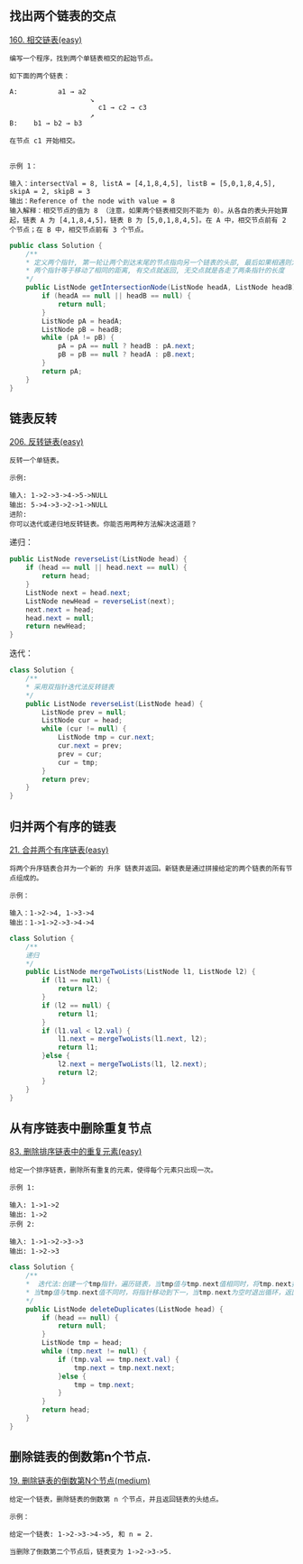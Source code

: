 ## 找出两个链表的交点

[160. 相交链表(easy)](https://leetcode-cn.com/problems/intersection-of-two-linked-lists/)

```
编写一个程序，找到两个单链表相交的起始节点。

如下面的两个链表：

A:          a1 → a2
                    ↘
                      c1 → c2 → c3
                    ↗
B:    b1 → b2 → b3

在节点 c1 开始相交。


示例 1：

输入：intersectVal = 8, listA = [4,1,8,4,5], listB = [5,0,1,8,4,5], skipA = 2, skipB = 3
输出：Reference of the node with value = 8
输入解释：相交节点的值为 8 （注意，如果两个链表相交则不能为 0）。从各自的表头开始算起，链表 A 为 [4,1,8,4,5]，链表 B 为 [5,0,1,8,4,5]。在 A 中，相交节点前有 2 个节点；在 B 中，相交节点前有 3 个节点。
```

```java
public class Solution {
    /**
    * 定义两个指针, 第一轮让两个到达末尾的节点指向另一个链表的头部, 最后如果相遇则为交点(在第一轮移动中恰好抹除了长度差)
    * 两个指针等于移动了相同的距离, 有交点就返回, 无交点就是各走了两条指针的长度
    */
    public ListNode getIntersectionNode(ListNode headA, ListNode headB) {
        if (headA == null || headB == null) {
            return null;
        }
        ListNode pA = headA;
        ListNode pB = headB;
        while (pA != pB) {
            pA = pA == null ? headB : pA.next;
            pB = pB == null ? headA : pB.next;
        }
        return pA;
    }
}
```

## 链表反转

[206. 反转链表(easy)](https://leetcode-cn.com/problems/reverse-linked-list/)

```
反转一个单链表。

示例:

输入: 1->2->3->4->5->NULL
输出: 5->4->3->2->1->NULL
进阶:
你可以迭代或递归地反转链表。你能否用两种方法解决这道题？
```

递归：

```java
public ListNode reverseList(ListNode head) {
    if (head == null || head.next == null) {
        return head;
    }
    ListNode next = head.next;
    ListNode newHead = reverseList(next);
    next.next = head;
    head.next = null;
    return newHead;
}
```

迭代：
```java
class Solution {
    /**
    * 采用双指针迭代法反转链表
    */ 
    public ListNode reverseList(ListNode head) {
        ListNode prev = null;
        ListNode cur = head;
        while (cur != null) {
            ListNode tmp = cur.next;
            cur.next = prev;
            prev = cur;
            cur = tmp;
        }
        return prev;
    }
}
```

## 归并两个有序的链表

[21. 合并两个有序链表(easy)](https://leetcode-cn.com/problems/merge-two-sorted-lists/)

```
将两个升序链表合并为一个新的 升序 链表并返回。新链表是通过拼接给定的两个链表的所有节点组成的。 

示例：

输入：1->2->4, 1->3->4
输出：1->1->2->3->4->4
```

```java
class Solution {
    /**
    递归
    */
    public ListNode mergeTwoLists(ListNode l1, ListNode l2) {
        if (l1 == null) {
            return l2;
        }
        if (l2 == null) {
            return l1;
        }
        if (l1.val < l2.val) {
            l1.next = mergeTwoLists(l1.next, l2);
            return l1;
        }else {
            l2.next = mergeTwoLists(l1, l2.next);
            return l2;
        }
    }
}
```

## 从有序链表中删除重复节点

[83. 删除排序链表中的重复元素(easy)](https://leetcode-cn.com/problems/remove-duplicates-from-sorted-list/)

```
给定一个排序链表，删除所有重复的元素，使得每个元素只出现一次。

示例 1:

输入: 1->1->2
输出: 1->2
示例 2:

输入: 1->1->2->3->3
输出: 1->2->3
```

```java
class Solution {
    /**
    *  迭代法:创建一个tmp指针，遍历链表，当tmp值与tmp.next值相同时，将tmp.next指向后一位节点tmp.next.next
    * 当tmp值与tmp.next值不同时，将指针移动到下一，当tmp.next为空时退出循环，返回head
    */
    public ListNode deleteDuplicates(ListNode head) {
        if (head == null) {
            return null;
        }
        ListNode tmp = head;
        while (tmp.next != null) {
            if (tmp.val == tmp.next.val) {
                tmp.next = tmp.next.next;
            }else {
                tmp = tmp.next;
            }
        }
        return head;
    }
}
```

## 删除链表的倒数第n个节点.

[19. 删除链表的倒数第N个节点(medium)](https://leetcode-cn.com/problems/remove-nth-node-from-end-of-list/)

```
给定一个链表，删除链表的倒数第 n 个节点，并且返回链表的头结点。

示例：

给定一个链表: 1->2->3->4->5, 和 n = 2.

当删除了倒数第二个节点后，链表变为 1->2->3->5.
```

